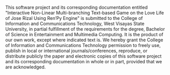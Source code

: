 This software project and its corresponding documentation entitled "Interactive Non-Linear Multi-branching Text-based Game on the Love Life of Jose Rizal Using Ren’Py Engine" is submitted to the College of Information and Communications Technology, West Visayas State University, in partial fulfillment of the requirements for the degree, Bachelor of Science in Entertainment and Multimedia Computing. It is the product of our own work, except where indicated text is.
We hereby grant the College of Information and Communications Technology permission to freely use, publish in local or international journals/conferences, reproduce, or distribute publicly the paper and electronic copies of this software project and its corresponding documentation in whole or in part, provided that we are acknowledged.
